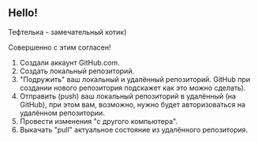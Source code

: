 ## Hello!

Тефтелька - замечательный котик)

Совершенно с этим согласен!


1. Создали аккаунт GitHub.com.
2. Создать локальный репозиторий.
3. "Подружить" ваш локальный и удалённый репозиторий. GitHub при создании нового репозитория подскажет как это можно сделать).
4. Отправить (push) ваш локальный репозиторий в удалённый (на GitHub), при этом вам, возможно, нужно будет авторизоваться на удалённом репозитории.
5. Провести изменения "с другого компьютера".
6. Выкачать "pull" актуальное состояние из удалённого репозитория.
